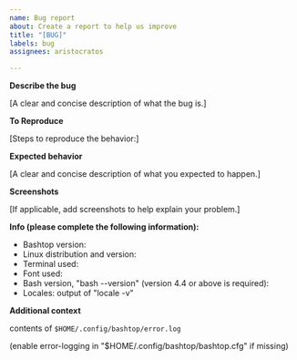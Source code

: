 ```yaml
---
name: Bug report
about: Create a report to help us improve
title: "[BUG]"
labels: bug
assignees: aristocratos

---
```


**Describe the bug**

[A clear and concise description of what the bug is.]

**To Reproduce**

[Steps to reproduce the behavior:]

**Expected behavior**

[A clear and concise description of what you expected to happen.]

**Screenshots**

[If applicable, add screenshots to help explain your problem.]

**Info (please complete the following information):**
 - Bashtop version: 
 - Linux distribution and version: 
 - Terminal used: 
 - Font used: 
 - Bash version, "bash --version" (version 4.4 or above is required): 
 - Locales: output of "locale -v"

**Additional context**

contents of `$HOME/.config/bashtop/error.log`

(enable error-logging in "$HOME/.config/bashtop/bashtop.cfg" if missing)
